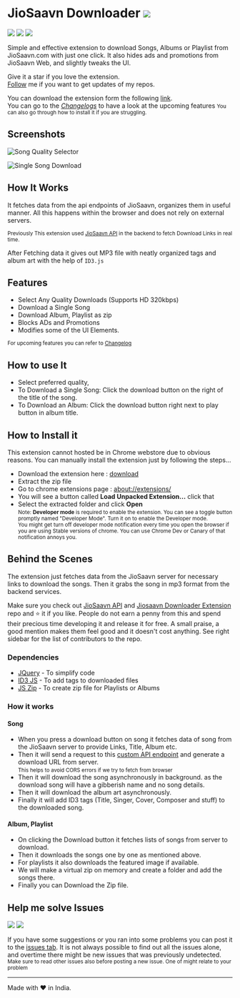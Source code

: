 # JioSaavn Downloader ![][sh_chrome]
![][sh_gh_stars] ![][sh_version] [![][sh_downloads]][release]


Simple and effective extension to download Songs, Albums or Playlist from JioSaavn.com with just one click. It also hides ads and promotions from JioSaavn Web, and slightly tweaks the UI.

Give it a star if you love the extension.\
[Follow][profile] me if you want to get updates of my repos.

You can download the extension form the following [link][download].\
You can go to the [_Changelogs_][changelog] to have a look at the upcoming features
<small>You can also go through how to install it if you are struggling.</small>

## Screenshots

![Song Quality Selector](https://i.ibb.co/XWfJZGZ/1.jpg)

![Single Song Download](https://i.ibb.co/444dJB0/1.jpg)

## How It Works

It fetches data from the api endpoints of JioSaavn, organizes them in useful manner. All this happens within the browser and does not rely on external servers.

<small>Previously This extension used <a href='https://github.com/cachecleanerjeet/JiosaavnAPI'>JioSaavn API</a> in the backend to fetch Download Links in real time.</small>

After Fetching data it gives out MP3 file with neatly organized tags and album art with the help of `ID3.js`

## Features

- Select Any Quality Downloads (Supports HD 320kbps)
- Download a Single Song
- Download Album, Playlist as zip
- Blocks ADs and Promotions
- Modifies some of the UI Elements.

<small>For upcoming features you can refer to [Changelog](https://github.com/GrayGalaxy/jiosaavn-downloader/blob/beta/changelog.md)</small>

## How to use It

- Select preferred quality,
- To Download a Single Song: Click the download button on the right of the title of the song.
- To Download an Album: Click the download button right next to play button in album title.

## How to Install it

This extension cannot hosted be in Chrome webstore due to obvious reasons. You can manually install the extension just by following the steps...

- Download the extension here : [download][download]
- Extract the zip file
- Go to chrome extensions page : [about://extensions/](about://extensions/ " ")
- You will see a button called **Load Unpacked Extension...** click that
- Select the extracted folder and click **Open**\
  <small>
  Note: <strong>Developer mode</strong> is required to enable the extension. You can see a toggle button promptly named "Developer Mode". Turn it on to enable the Developer mode.<br>
  You might get turn off developer mode notification every time you open the browser if you are using Stable versions of chrome. You can use Chrome Dev or Canary of that notification annoys you.
  </small>

## Behind the Scenes

The extension just fetches data from the JioSaavn server for necessary links to download the songs. Then it grabs the song in mp3 format from the backend services.

Make sure you check out [JioSaavn API][a1] and [Jiosaavn Downloader Extension][a2] repo and :star: it if you like. People do not earn a penny from this and spend their precious time developing it and release it for free. A small praise, a good mention makes them feel good and it doesn't cost anything. See right sidebar for the list of contributors to the repo.

### Dependencies

- [JQuery][d1] - To simplify code
- [ID3 JS][d2] - To add tags to downloaded files
- [JS Zip][d3] - To create zip file for Playlists or Albums

### How it works

#### Song

- When you press a download button on song it fetches data of song from the JioSaavn server to provide Links, Title, Album etc.
- Then it will send a request to this [custom API endpoint][a3] and generate a download URL from server.\
  <small>This helps to avoid CORS errors if we try to fetch from browser</small>
- Then it will download the song asynchronously in background. as the download song will have a gibberish name and no song details.
- Then it will download the album art asynchronously.
- Finally it will add ID3 tags (Title, Singer, Cover, Composer and stuff) to the downloaded song.

#### Album, Playlist

- On clicking the Download button it fetches lists of songs from server to download.
- Then it downloads the songs one by one as mentioned above.
- For playlists it also downloads the featured image if available.
- We will make a virtual zip on memory and create a folder and add the songs there.
- Finally you can Download the Zip file.

## Help me solve Issues

[![][sh_issues_open]][issues]
[![][sh_issues_closed]][issues]

If you have some suggestions or you ran into some problems you can post it to the [issues tab][issues]. It is not always possible to find out all the issues alone, and overtime there might be new issues that was previously undetected.\
<small>Make sure to read other issues also before posting a new issue. One of might relate to your problem</small>

---

Made with :heart: in India.

[release]: https://github.com/GrayGalaxy/jiosaavn-downloader/releases " "
[download]: https://github.com/GrayGalaxy/jiosaavn-downloader/releases/download/v0.7.3/release.zip "Download"
[changelog]: https://github.com/GrayGalaxy/jiosaavn-downloader/blob/beta/changelog.md
[issues]: https://github.com/GrayGalaxy/jiosaavn-downloader/issues " "
[profile]: https://github.com/GrayGalaxy
[a1]: https://github.com/cachecleanerjeet/JiosaavnAPI "By @cachecleanerjeet"
[a2]: https://github.com/naqushab/saavn-downloader-extension "By @naqushab"
[a3]: https://jiosaavnex.vercel.app/
[d1]: https://github.com/jquery/jquery
[d2]: https://github.com/aadsm/JavaScript-ID3-Reader
[d3]: https://github.com/Stuk/jszip

<!-- Shields -->

[sh_gh_stars]: https://img.shields.io/github/stars/GrayGalaxy/jiosaavn-downloader.svg?logo=github&label=Stars
[sh_chrome]: https://img.shields.io/badge/-Chrome-black?logo=google-chrome&logoColor=white
[sh_version]: https://img.shields.io/github/manifest-json/v/graygalaxy/jiosaavn-downloader
[sh_downloads]: https://img.shields.io/github/downloads/GrayGalaxy/jiosaavn-downloader/total?label=Downloads
[sh_issues_open]: https://img.shields.io/github/issues-raw/GrayGalaxy/jiosaavn-downloader?label=Open
[sh_issues_closed]: https://img.shields.io/github/issues-closed-raw/GrayGalaxy/jiosaavn-downloader?label=Closed
